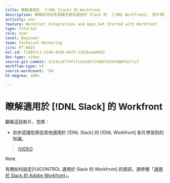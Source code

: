 ```yaml
---
title: 瞭解適用於  [!DNL Slack] 的 Workfront
description: 瞭解如何初步認識您將從適用於 Slack 的  [!DNL Workfront]  影片學習到的知識。
activity: use
feature: Workfront Integrations and Apps,Get Started with Workfront
type: Tutorial
role: User
level: Beginner
team: Technical Marketing
jira: KT-8815
exl-id: f1d857c3-2140-45db-8473-1183baa490d2
doc-type: video
source-git-commit: 2cb3cc67f4f1fcd1345f178bf525d7b00f6271cf
workflow-type: ht
source-wordcount: '54'
ht-degree: 100%

---
```


# 瞭解適用於 [!DNL Slack] 的 Workfront

觀看這段影片，您將：

* 初步認識您將從其他適用於 [!DNL Slack] 的 [!DNL Workfront] 影片學習到的知識。

>[!VIDEO](https://video.tv.adobe.com/v/335116/?quality=12&learn=on)

>[!NOTE]
>
>有關如何設定[!UICONTROL 適用於 Slack 的 Workfront] 的資訊，請參閱「[適用於 Slack 的 Adobe Workfront](https://experienceleague.adobe.com/docs/workfront/using/adobe-workfront-integrations/workfront-for-slack/use-workfront-for-slack.html?lang=zh-Hant)」。

